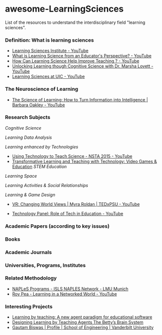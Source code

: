 # awesome-LearningSciences
List of the resources to understand the interdisciplinary field "learning sciences". 

### Definition: What is learning sciences
* [Learning Sciences Institute - YouTube](https://www.youtube.com/watch?v=JPeysRl8m0U)
* [What is Learning Science from an Educator's Perspective? - YouTube](https://www.youtube.com/watch?v=YFAFnbfKnRU)
* [How Can Learning Science Help Improve Teaching ? - YouTube](https://www.youtube.com/watch?v=2irinfivjfY)
* [Unlocking Learning though Cognitive Science with Dr. Marsha Lovett - YouTube](https://www.youtube.com/watch?v=pJbIXGRQ7VE)
* [Learning Sciences at UIC - YouTube](https://www.youtube.com/watch?v=gHQcXwhO7Jw)

### The Neuroscience of Learning
* [The Science of Learning: How to Turn Information into Intelligence | Barbara Oakley - YouTube](https://www.youtube.com/watch?v=1FvYJhpNvHY)
### Research Subjects
_Cognitive Science_

_Learning Data Analysis_

_Learning enhanced by Technologies_

* [Using Technology to Teach Science - NSTA 2015 - YouTube](https://www.youtube.com/watch?v=gt0yZHAbKUc)
* [Transformative Learning and Teaching with Technology: Video Games & Education](https://www.youtube.com/watch?v=VbR6dr6ZVaw)
_STEM Education_ 

_Learning Space_

_Learning Activities & Social Relationships_


_Learning & Game Design_
* [VR: Changing World Views | Myra Roldan | TEDxPSU - YouTube](https://www.youtube.com/watch?v=CtW11JtnxGM)


* [Technology Panel: Role of Tech in Education - YouTube](https://www.youtube.com/watch?v=Op8-6NcZOAk)

### Academic Papers (according to key issues)

### Books

### Academic Journals

### Universities, Programs, Institutes

### Related Methodology

* [NAPLeS Programs - ISLS NAPLES Network - LMU Munich](http://isls-naples.psy.lmu.de/members/programs/index.html)
* [Roy Pea - Learning in a Networked World - YouTube](https://www.youtube.com/watch?v=SJCisId2wI0&t=131s)


### Interesting Projects

* [Learning by teaching: A new agent paradigm for educational software](http://www.compassproject.net/sadhana/Teaching/readings/Biswasaai-journal2005.pdf)
* [Designing Learning by Teaching Agents The Betty’s Brain System](http://citeseerx.ist.psu.edu/viewdoc/download?doi=10.1.1.606.8020&rep=rep1&type=pdf)
* [Gautam Biswas | Profile | School of Engineering | Vanderbilt University](https://engineering.vanderbilt.edu/bio/gautam-biswas)
